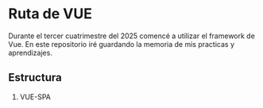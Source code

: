 # Ruta de VUE

Durante el tercer cuatrimestre del 2025 comencé a utilizar el framework de Vue. En este repositorio iré guardando la memoria de mis practicas y aprendizajes.

## Estructura

1. VUE-SPA

